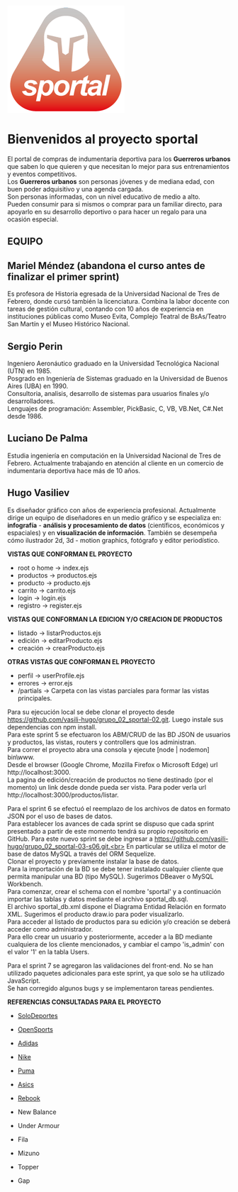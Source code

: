 ![Logo](https://github.com/vasili-hugo/grupo_02_sportal/blob/master/public/imgs/sportal_logo_000.png)

# Bienvenidos al proyecto sportal

El portal de compras de indumentaria deportiva para los **Guerreros urbanos** que saben lo que quieren y que necesitan lo mejor para sus entrenamientos y eventos competitivos.</br>
Los **Guerreros urbanos** son personas jóvenes y de mediana edad, con buen poder adquisitivo y una agenda cargada.</br>
Son personas informadas, con un nivel educativo de medio a alto.</br>
Pueden consumir para si mismos o comprar para un familiar directo, para apoyarlo en su desarrollo deportivo o para hacer un regalo para una ocasión especial.


**EQUIPO**
--------------------------

## Mariel Méndez (abandona el curso antes de finalizar el primer sprint)
Es profesora de Historia egresada de la Universidad Nacional de Tres de Febrero, donde cursó también la licenciatura. Combina la labor docente con tareas de gestión cultural, contando con 10 años de experiencia en instituciones públicas como Museo Evita, Complejo Teatral de BsAs/Teatro San Martín y el Museo Histórico Nacional. 

## Sergio Perin
Ingeniero Aeronáutico graduado en la Universidad Tecnológica Nacional (UTN) en 1985.</br>
Posgrado en Ingeniería de Sistemas graduado en la Universidad de Buenos Aires (UBA) en 1990.</br>
Consultoria, analisis, desarrollo de sistemas para usuarios finales y/o desarrolladores.</br>
Lenguajes de programación: Assembler, PickBasic, C, VB, VB.Net, C#.Net desde 1986.

## Luciano De Palma
Estudia ingeniería en computación en la Universidad Nacional de Tres de Febrero.
Actualmente trabajando en atención al cliente en un comercio de indumentaria deportiva hace más de 10 años.

## Hugo Vasiliev
Es diseñador gráfico con años de experiencia profesional. Actualmente dirige un equipo de diseñadores en un medio gráfico y se especializa en: **infografía** -  **análisis y procesamiento de datos** (científicos, económicos y espaciales) y en **visualización de información**.  También se desempeña cómo ilustrador 2d, 3d - motion graphics, fotógrafo y editor periodístico.


**VISTAS QUE CONFORMAN EL PROYECTO**

- root o home -> index.ejs<br>
- productos   -> productos.ejs<br>
- producto    -> producto.ejs<br>
- carrito     -> carrito.ejs<br>
- login       -> login.ejs<br>
- registro    -> register.ejs<br>

**VISTAS QUE CONFORMAN LA EDICION Y/O CREACION DE PRODUCTOS**

- listado     -> listarProductos.ejs<br>
- edición     -> editarProducto.ejs<br>
- creación    -> crearProducto.ejs<br>

**OTRAS VISTAS QUE CONFORMAN EL PROYECTO**

- perfil      -> userProfile.ejs<br>
- errores     -> error.ejs<br>
- /partials   -> Carpeta con las vistas parciales para formar las vistas principales.<br>

Para su ejecución local se debe clonar el proyecto desde https://github.com/vasili-hugo/grupo_02_sportal-02.git. Luego instale sus dependencias con npm install.<br>
Para este sprint 5 se efectuaron los ABM/CRUD de las BD JSON de usuarios y productos, las vistas, routers y controllers que los administran.<br>
Para correr el proyecto abra una consola y ejecute [node | nodemon] bin\www.<br>
Desde el browser (Google Chrome, Mozilla Firefox o Microsoft Edge) url http://localhost:3000.<br>
La pagina de edición/creación de productos no tiene destinado (por el momento) un link desde donde pueda ser vista. Para poder verla url http://localhost:3000/productos/listar.

Para el sprint 6 se efectuó el reemplazo de los archivos de datos en formato JSON por el uso de bases de datos.<br>
Para establecer los avances de cada sprint se dispuso que cada sprint presentado a partir de este momento tendrá su propio repositorio en GitHub. Para este nuevo sprint se debe ingresar a https://github.com/vasili-hugo/grupo_02_sportal-03-s06.git.<br>
En particular se utiliza el motor de base de datos MySQL a través del ORM Sequelize.<br>
Clonar el proyecto y previamente instalar la base de datos.<br>
Para la importación de la BD se debe tener instalado cualquier cliente que permita manipular una BD (tipo MySQL). Sugerimos DBeaver o MySQL Workbench.<br>
Para comenzar, crear el schema con el nombre 'sportal' y a continuación importar las tablas y datos mediante el archivo sportal_db.sql.<br>
El archivo sportal_db.xml dispone el Diagrama Entidad Relación en formato XML. Sugerimos el producto draw.io para poder visualizarlo.<br>
Para acceder al listado de productos para su edición y/o creación se deberá acceder como administrador.<br>
Para ello crear un usuario y posteriormente, acceder a la BD mediante cualquiera de los cliente mencionados, y cambiar el campo 'is_admin' con el valor '1' en la tabla Users.

Para el sprint 7 se agregaron las validaciones del front-end. No se han utilizado paquetes adicionales para este sprint, ya que solo se ha utilizado JavaScript.<br>
Se han corregido algunos bugs y se implementaron tareas pendientes.

**REFERENCIAS CONSULTADAS PARA EL PROYECTO**

- [SoloDeportes](https://www.solodeportes.com.ar/) 
- [OpenSports](https://www.opensports.com.ar/) 
- [Adidas](https://www.adidas.com.ar/) 
- [Nike](https://www.nike.com/ar/) 
- [Puma](https://us.puma.com/)
- [Asics](https://www.asics.com/es/es-es/) 
- [Rebook](https://www.reebok.com/us) 

- New Balance</br>
- Under Armour</br>
- Fila</br>
- Mizuno</br>
- Topper<br>
- Gap